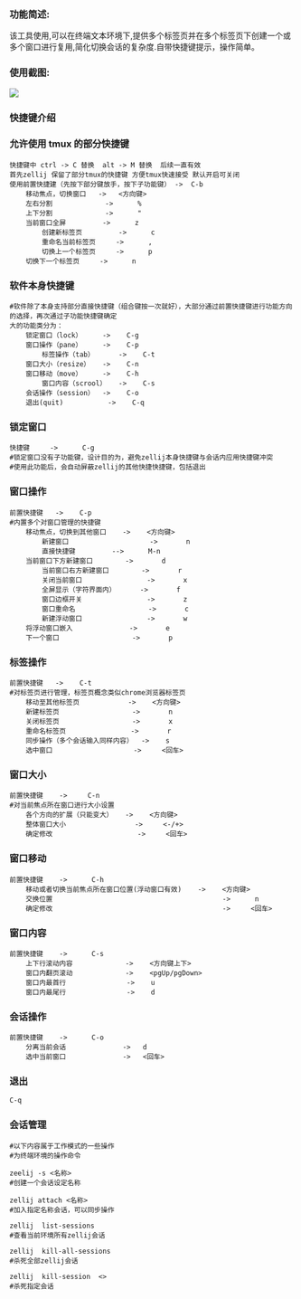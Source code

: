 ### 功能简述:

该工具使用,可以在终端文本环境下,提供多个标签页并在多个标签页下创建一个或多个窗口进行复用,简化切换会话的复杂度.自带快捷键提示，操作简单。

### 使用截图:

![](https://pic1.zhimg.com/80/v2-d9265712ecb94f3ded46dad54a91a5e8_1440w.webp)

### 快捷键介绍

### 允许使用 tmux 的部分快捷键

```text
快捷键中 ctrl -> C 替换  alt -> M 替换  后续一直有效
首先zellij 保留了部分tmux的快捷键 方便tmux快速接受 默认开启可关闭
使用前置快捷建（先按下部分键放手，按下子功能键） ->  C-b  
	移动焦点，切换窗口   ->   <方向键>
	左右分割             ->	     %
	上下分割             ->      "
	当前窗口全屏         ->      z
        创建新标签页         ->      c
        重命名当前标签页     ->      ,
        切换上一个标签页     ->      p
	切换下一个标签页     ->      n
```

### 软件本身快捷键

```text
#软件除了本身支持部分直接快捷键（组合键按一次就好），大部分通过前置快捷键进行功能方向的选择，再次通过子功能快捷键确定
大的功能类分为：
	锁定窗口（lock）     ->    C-g
	窗口操作（pane）     ->    C-p
        标签操作（tab）      ->    C-t
	窗口大小（resize）   ->    C-n
	窗口移动（move）     ->    C-h
        窗口内容（scrool）   ->    C-s
	会话操作（session）  ->    C-o
	退出(quit)           ->    C-q
```

### 锁定窗口

```text
快捷键     ->      C-g
#锁定窗口没有子功能键，设计目的为，避免zellij本身快捷键与会话内应用快捷键冲突
#使用此功能后，会自动屏蔽zellij的其他快捷快捷键，包括退出
```

### 窗口操作

```text
前置快捷键   ->    C-p
#内置多个对窗口管理的快捷键
	移动焦点，切换到其他窗口    ->    <方向键>
        新建窗口                    ->       n
		直接快捷键         -->      M-n
	当前窗口下方新建窗口        ->       d
        当前窗口右方新建窗口        ->       r
        关闭当前窗口                ->       x
        全屏显示（字符界面内）      ->       f
        窗口边框开关                ->       z
        窗口重命名                  ->       c
        新建浮动窗口                ->       w
	将浮动窗口嵌入              ->       e
	下一个窗口                  ->       p
```

### 标签操作

```text
前置快捷键   ->    C-t
#对标签页进行管理，标签页概念类似chrome浏览器标签页
	移动至其他标签页            ->    <方向键>
	新建标签页                  ->       n
	关闭标签页                  ->       x
	重命名标签页                ->       r
	同步操作（多个会话输入同样内容）  ->    s
	选中窗口                    ->     <回车>
```

### 窗口大小

```text
前置快捷键    ->     C-n
#对当前焦点所在窗口进行大小设置
	各个方向的扩展（只能变大）   ->    <方向键>
	整体窗口大小                 ->     <-/+>
	确定修改                     ->     <回车>
```

### 窗口移动

```text
前置快捷键    ->      C-h
	移动或者切换当前焦点所在窗口位置(浮动窗口有效)    ->    <方向键>
	交换位置                                          ->      n
	确定修改                                          ->     <回车>
```

### 窗口内容

```text
前置快捷键    ->      C-s
	上下行滚动内容             ->    <方向键上下>
	窗口内翻页滚动             ->    <pgUp/pgDown>
	窗口内最首行               ->    u
	窗口内最尾行               ->    d
```

### 会话操作

```text
前置快捷键    ->      C-o
	分离当前会话              ->   d
	选中当前窗口              ->   <回车>
```

### 退出

```text
C-q
```

### 会话管理

```text
#以下内容属于工作模式的一些操作
#为终端环境的操作命令

zeelij -s <名称>
#创建一个会话设定名称

zellij attach <名称>
#加入指定名称会话，可以同步操作

zellij  list-sessions
#查看当前环境所有zellij会话

zellij  kill-all-sessions
#杀死全部zellij会话

zellij  kill-session  <>
#杀死指定会话
```